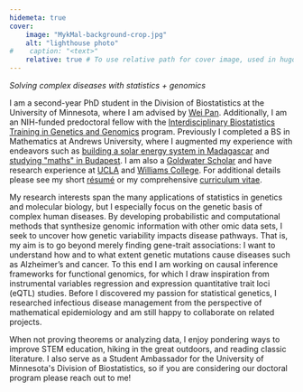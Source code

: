 ```yaml
---
hidemeta: true
cover:
    image: "MykMal-background-crop.jpg"
    alt: "lighthouse photo"
#    caption: "<text>"
    relative: true # To use relative path for cover image, used in hugo Page-bundles
---
```


*Solving complex diseases with statistics + genomics*

I am a second-year PhD student in the Division of Biostatistics at the University of Minnesota, where I am advised by [Wei Pan](http://www.biostat.umn.edu/~weip/). Additionally, I am an NIH-funded predoctoral fellow with the [Interdisciplinary Biostatistics Training in Genetics and Genomics](https://sites.google.com/umn.edu/t32-training-grant) program. Previously I completed a BS in Mathematics at Andrews University, where I augmented my experience with endeavors such as [building a solar energy system in Madagascar](https://www.facebook.com/AndrewsUniversityEWB) and [studying "maths" in Budapest](https://www.budapestsemesters.com/). I am also a [Goldwater Scholar](https://www.andrews.edu/agenda/49499/) and have research experience at [UCLA](http://www.ipam.ucla.edu/) and [Williams College](https://math.williams.edu/). For additional details please see my short [résumé](/mykmal-resume.pdf) or my comprehensive [curriculum vitae](/mykmal-cv.pdf).

My research interests span the many applications of statistics in genetics and molecular biology, but I especially focus on the genetic basis of complex human diseases. By developing probabilistic and computational methods that synthesize genomic information with other omic data sets, I seek to uncover how genetic variability impacts disease pathways. That is, my aim is to go beyond merely finding gene-trait associations: I want to understand how and to what extent genetic mutations cause diseases such as Alzheimer’s and cancer. To this end I am working on causal inference frameworks for functional genomics, for which I draw inspiration from instrumental variables regression and expression quantitative trait loci (eQTL) studies. Before I discovered my passion for statistical genetics, I researched infectious disease management from the perspective of mathematical epidemiology and am still happy to collaborate on related projects.

When not proving theorems or analyzing data, I enjoy pondering ways to improve STEM education, hiking in the great outdoors, and reading classic literature. I also serve as a Student Ambassador for the University of Minnesota's Division of Biostatistics, so if you are considering our doctoral program please reach out to me!
